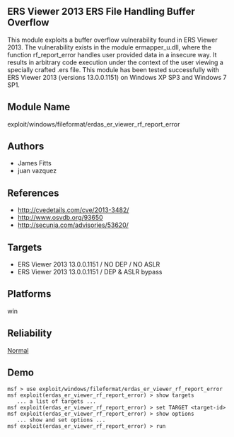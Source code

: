 ## ERS Viewer 2013 ERS File Handling Buffer Overflow

This module exploits a buffer overflow vulnerability found 
in ERS Viewer 2013. The vulnerability exists in the module 
ermapper_u.dll, where the function rf_report_error handles 
user provided data in a insecure way. It results in 
arbitrary code execution under the context of the user 
viewing a specially crafted .ers file. This module has been 
tested successfully with ERS Viewer 2013 (versions 
13.0.0.1151) on Windows XP SP3 and Windows 7 SP1.


## Module Name
exploit/windows/fileformat/erdas_er_viewer_rf_report_error

## Authors
* James Fitts
* juan vazquez


## References
* http://cvedetails.com/cve/2013-3482/
* http://www.osvdb.org/93650
* http://secunia.com/advisories/53620/



## Targets
* ERS Viewer 2013 13.0.0.1151 / NO DEP / NO ASLR
* ERS Viewer 2013 13.0.0.1151 / DEP & ASLR bypass


## Platforms
win

## Reliability
[Normal](https://github.com/rapid7/metasploit-framework/wiki/Exploit-Ranking)

## Demo

```
msf > use exploit/windows/fileformat/erdas_er_viewer_rf_report_error
msf exploit(erdas_er_viewer_rf_report_error) > show targets
   ... a list of targets ...
msf exploit(erdas_er_viewer_rf_report_error) > set TARGET <target-id>
msf exploit(erdas_er_viewer_rf_report_error) > show options
   ... show and set options ...
msf exploit(erdas_er_viewer_rf_report_error) > run
```
    
    